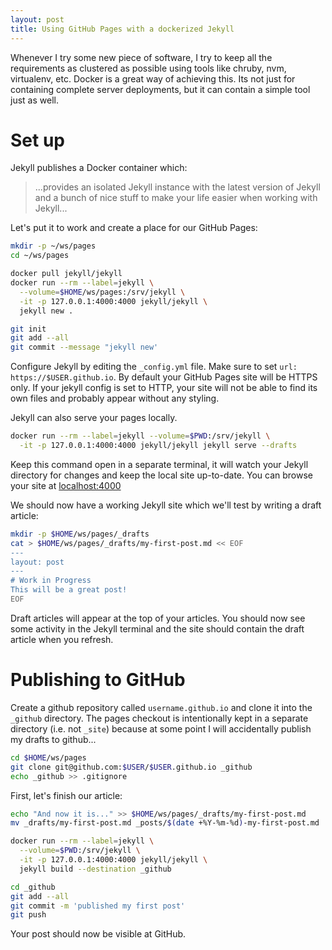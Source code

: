 ```yaml
---
layout: post
title: Using GitHub Pages with a dockerized Jekyll
---
```


Whenever I try some new piece of software, I try to keep all the
requirements as clustered as possible using tools like chruby, nvm,
virtualenv, etc.  Docker is a great way of achieving this. Its not just
for containing complete server deployments, but it can contain a simple
tool just as well.

# Set up

Jekyll publishes a Docker container which:
> ...provides an isolated Jekyll instance with the latest version of
> Jekyll and a bunch of nice stuff to make your life easier when working
> with Jekyll...

Let's put it to work and create a place for our GitHub Pages:

```bash
mkdir -p ~/ws/pages
cd ~/ws/pages

docker pull jekyll/jekyll
docker run --rm --label=jekyll \
  --volume=$HOME/ws/pages:/srv/jekyll \
  -it -p 127.0.0.1:4000:4000 jekyll/jekyll \
  jekyll new .

git init
git add --all
git commit --message "jekyll new'
```

Configure Jekyll by editing the ``_config.yml`` file. Make sure to set ``url: https://$USER.github.io``. By default your GitHub Pages site will be HTTPS only. If your jekyll config is set to HTTP, your site will not be able to find its own files and probably appear without any styling.

Jekyll can also serve your pages locally.

```bash
docker run --rm --label=jekyll --volume=$PWD:/srv/jekyll \
  -it -p 127.0.0.1:4000:4000 jekyll/jekyll jekyll serve --drafts
```

Keep this command open in a separate terminal, it will watch your Jekyll
directory for changes and keep the local site up-to-date. You can browse your
site at [localhost:4000](http://localhost:4000/) 

We should now have a working Jekyll site which we'll test by writing a
draft article:

```bash
mkdir -p $HOME/ws/pages/_drafts
cat > $HOME/ws/pages/_drafts/my-first-post.md << EOF
---
layout: post
---
# Work in Progress
This will be a great post!
EOF
```

Draft articles will appear at the top of your articles. You should now
see some activity in the Jekyll terminal and the site should contain the
draft article when you refresh.

# Publishing to GitHub

Create a github repository called ``username.github.io`` and clone it into the
``_github`` directory. The pages checkout is intentionally kept in a separate directory (i.e. not ``_site``) because at some point I will accidentally publish my drafts to github...

```bash
cd $HOME/ws/pages
git clone git@github.com:$USER/$USER.github.io _github
echo _github >> .gitignore
```

First, let's finish our article:

```bash
echo "And now it is..." >> $HOME/ws/pages/_drafts/my-first-post.md
mv _drafts/my-first-post.md _posts/$(date +%Y-%m-%d)-my-first-post.md

docker run --rm --label=jekyll \
  --volume=$PWD:/srv/jekyll \
  -it -p 127.0.0.1:4000:4000 jekyll/jekyll \
  jekyll build --destination _github

cd _github
git add --all
git commit -m 'published my first post'
git push
```

Your post should now be visible at GitHub.
